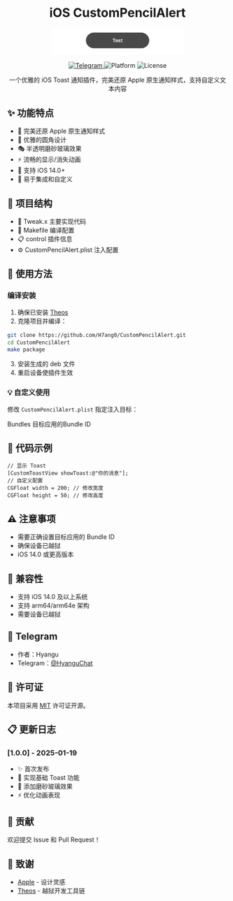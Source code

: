 <h1 align="center">iOS CustomPencilAlert</h1>

<p align="center">
  <img src="preview.jpg" width="300" alt="Preview">
</p>

<p align="center">
  <a href="https://t.me/HyanguChat">
    <img src="https://img.shields.io/badge/Telegram-HyanguChat-blue.svg?logo=telegram" alt="Telegram">
  </a>
  <img src="https://img.shields.io/badge/Platform-iOS%2014.0%2B-lightgrey" alt="Platform">
  <img src="https://img.shields.io/badge/License-MIT-green.svg" alt="License">
</p>

<p align="center">
  一个优雅的 iOS Toast 通知插件，完美还原 Apple 原生通知样式，支持自定义文本内容
</p>

## ✨ 功能特点

- 🎨 完美还原 Apple 原生通知样式
- 🌟 优雅的圆角设计
- 🎭 半透明磨砂玻璃效果
- ⚡️ 流畅的显示/消失动画
- 📱 支持 iOS 14.0+
- 🔧 易于集成和自定义

## 📂 项目结构

* 📱 Tweak.x                  主要实现代码
* 🔧 Makefile                 编译配置
* 📋 control                  插件信息
* ⚙️ CustomPencilAlert.plist  注入配置


## 🚀 使用方法

### 编译安装

1. 确保已安装 [Theos](https://theos.dev/)
2. 克隆项目并编译：
```bash
git clone https://github.com/H7ang0/CustomPencilAlert.git
cd CustomPencilAlert
make package
```

3. 安装生成的 deb 文件
4. 重启设备使插件生效

### 💡 自定义使用

修改 `CustomPencilAlert.plist` 指定注入目标：

<key>Bundles</key>
<array>
<string>目标应用的Bundle ID</string>
</array>
## 📝 代码示例
```objc
// 显示 Toast
[CustomToastView showToast:@"你的消息"];
// 自定义配置
CGFloat width = 200; // 修改宽度
CGFloat height = 50; // 修改高度
```

## ⚠️ 注意事项

- 需要正确设置目标应用的 Bundle ID
- 确保设备已越狱
- iOS 14.0 或更高版本

## 📱 兼容性

- 支持 iOS 14.0 及以上系统
- 支持 arm64/arm64e 架构
- 需要设备已越狱

## 💬 Telegram

- 作者：Hyangu
- Telegram：[@HyanguChat](https://t.me/HyanguChat)

## 📄 许可证

本项目采用 [MIT](LICENSE) 许可证开源。

## 📋 更新日志

### [1.0.0] - 2025-01-19
- ✨ 首次发布
- 🎨 实现基础 Toast 功能
- 🌟 添加磨砂玻璃效果
- ⚡️ 优化动画表现

## 🤝 贡献

欢迎提交 Issue 和 Pull Request！

## 🙏 致谢

- [Apple](https://www.apple.com) - 设计灵感
- [Theos](https://theos.dev/) - 越狱开发工具链

